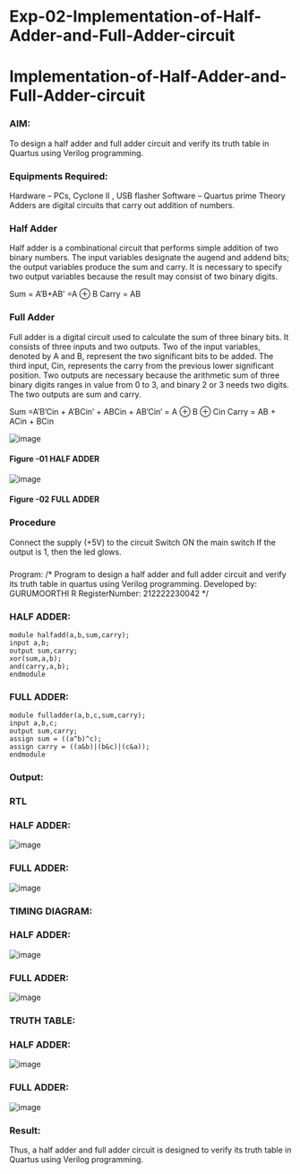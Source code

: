 # Exp-02-Implementation-of-Half-Adder-and-Full-Adder-circuit

# Implementation-of-Half-Adder-and-Full-Adder-circuit
### AIM:
To design a half adder and full adder circuit and verify its truth table in Quartus using Verilog programming.

### Equipments Required:
Hardware – PCs, Cyclone II , USB flasher
Software – Quartus prime
Theory
Adders are digital circuits that carry out addition of numbers.

### Half Adder
Half adder is a combinational circuit that performs simple addition of two binary numbers. The input variables designate the augend and addend bits; the output variables produce the sum and carry. It is necessary to specify two output variables because the result may consist of two binary digits.

Sum = A’B+AB’ =A ⊕ B Carry = AB

### Full Adder
Full adder is a digital circuit used to calculate the sum of three binary bits. It consists of three inputs and two outputs. Two of the input variables, denoted by A and B, represent the two significant bits to be added. The third input, Cin, represents the carry from the previous lower significant position. Two outputs are necessary because the arithmetic sum of three binary digits ranges in value from 0 to 3, and binary 2 or 3 needs two digits. The two outputs are sum and carry.

Sum =A’B’Cin + A’BCin’ + ABCin + AB’Cin’ = A ⊕ B ⊕ Cin Carry = AB + ACin + BCin

 ![image](https://user-images.githubusercontent.com/36288975/163552156-a13e5a56-c638-4110-97d9-8896907c8d25.png)

#### Figure -01 HALF ADDER 


![image](https://user-images.githubusercontent.com/36288975/163552057-b3547877-6d07-45b4-b7e0-bcfebfad9e1d.png)

#### Figure -02 FULL ADDER 

### Procedure

Connect the supply (+5V) to the circuit
Switch ON the main switch
If the output is 1, then the led glows.
### 
Program:
/*
Program to design a half adder and full adder circuit and verify its truth table in quartus using Verilog programming.
Developed by: GURUMOORTHI R
RegisterNumber:  212222230042
*/
### HALF ADDER:
```
module halfadd(a,b,sum,carry);
input a,b;
output sum,carry;
xor(sum,a,b);
and(carry,a,b);
endmodule
```
### FULL ADDER:
```
module fulladder(a,b,c,sum,carry);
input a,b,c;
output sum,carry;
assign sum = ((a^b)^c);
assign carry = ((a&b)|(b&c)|(c&a));
endmodule
```


### Output:

### RTL
### HALF ADDER:

![image](https://user-images.githubusercontent.com/118707009/231659421-0b100f7b-953f-4ee1-bd14-05602663b8a8.png)

### FULL ADDER:

![image](https://user-images.githubusercontent.com/118707009/231659481-bbc9bcb5-51fc-4d5a-9dd0-d097ac8608ef.png)

### TIMING DIAGRAM:
### HALF ADDER:

![image](https://user-images.githubusercontent.com/118707009/231659551-e52db5ba-81cd-4b1a-8bf0-495d2fc06085.png)

### FULL ADDER:

![image](https://user-images.githubusercontent.com/118707009/231659604-8adf9684-7d3e-4793-918b-77ee2f284fad.png)

### TRUTH TABLE:

### HALF ADDER:

![image](https://user-images.githubusercontent.com/118707009/231659682-56604aa0-244c-460c-a4d5-2e824792f30b.png)

### FULL ADDER:

![image](https://user-images.githubusercontent.com/118707009/231659756-f151f0ef-3c0a-46cc-9718-3acfe8c7cc59.png)




### Result:
Thus, a half adder and full adder circuit is designed to verify its truth table in Quartus using Verilog programming.
